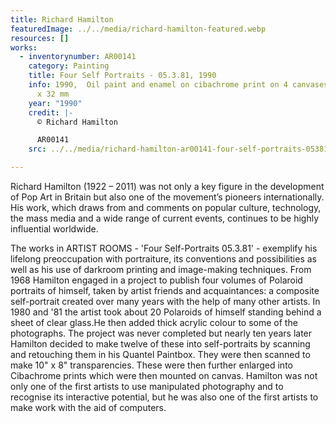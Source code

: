 ```yaml
---
title: Richard Hamilton
featuredImage: ../../media/richard-hamilton-featured.webp
resources: []
works:
  - inventorynumber: AR00141
    category: Painting
    title: Four Self Portraits - 05.3.81, 1990
    info: 1990,  Oil paint and enamel on cibachrome print on 4 canvases,  755 x 754
      x 32 mm
    year: "1990"
    credit: |-
      © Richard Hamilton

      AR00141
    src: ../../media/richard-hamilton-ar00141-four-self-portraits-05381-1990.webp

---
```


Richard Hamilton (1922 – 2011) was not only a key figure in the development of Pop Art in Britain but also one of the movement’s pioneers internationally. His work, which draws from and comments on popular culture, technology, the mass media and a wide range of current events, continues to be highly influential worldwide.

The works in ARTIST ROOMS - 'Four Self-Portraits 05.3.81' - exemplify his lifelong preoccupation with portraiture, its conventions and possibilities as well as his use of darkroom printing and image-making techniques. From 1968 Hamilton engaged in a project to publish four volumes of Polaroid portraits of himself, taken by artist friends and acquaintances: a composite self-portrait created over many years with the help of many other artists. In 1980 and '81 the artist took about 20 Polaroids of himself standing behind a sheet of clear glass.He then added thick acrylic colour to some of the photographs. The project was never completed but nearly ten years later Hamilton decided to make twelve of these into self-portraits by scanning and retouching them in his Quantel Paintbox. They were then scanned to make 10" x 8" transparencies. These were then further enlarged into Cibachrome prints which were then mounted on canvas. Hamilton was not only one of the first artists to use manipulated photography and to recognise its interactive potential, but he was also one of the first artists to make work with the aid of computers.